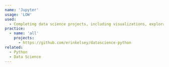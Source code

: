 ```yaml
---
name: 'Jupyter'
usage: 'LOW'
used:
  - Completing data science projects, including visualizations, explorations and predictions
practice:
  - name: 'all'
    projects:
      - https://github.com/erinkelsey/datascience-python
related:
  - Python
  - Data Science
---
```

